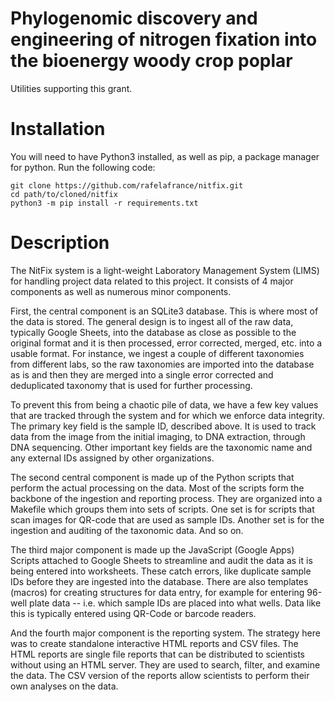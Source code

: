 # Phylogenomic discovery and engineering of nitrogen fixation into the bioenergy woody crop poplar

Utilities supporting this grant.

# Installation

You will need to have Python3 installed, as well as pip, a package manager for python. Run the following code:

```
git clone https://github.com/rafelafrance/nitfix.git
cd path/to/cloned/nitfix
python3 -m pip install -r requirements.txt
```

# Description

The NitFix system is a light-weight Laboratory Management System (LIMS) for handling project data related to this project. It consists of 4 major components as well as numerous minor components.

First, the central component is an SQLite3 database. This is where most of the data is stored. The general design is to ingest all of the raw data, typically Google Sheets, into the database as close as possible to the original format and it is then processed, error corrected, merged, etc. into a usable format. For instance, we ingest a couple of different taxonomies from different labs, so the raw taxonomies are imported into the database as is and then they are merged into a single error corrected and deduplicated taxonomy that is used for further processing.

To prevent this from being a chaotic pile of data, we have a few key values that are tracked through the system and for which we enforce data integrity. The primary key field is the sample ID, described above. It is used to track data from the image from the initial imaging, to DNA extraction, through DNA sequencing. Other important key fields are the taxonomic name and any external IDs assigned by other organizations.

The second central component is made up of the Python scripts that perform the actual processing on the data. Most of the scripts form the backbone of the ingestion and reporting process. They are organized into a Makefile which groups them into sets of scripts. One set is for scripts that scan images for QR-code that are used as sample IDs. Another set is for the ingestion and auditing of the taxonomic data. And so on.

The third major component is made up the JavaScript (Google Apps) Scripts attached to Google Sheets to streamline and audit the data as it is being entered into worksheets. These catch errors, like duplicate sample IDs before they are ingested into the database. There are also templates (macros) for creating structures for data entry, for example for entering 96-well plate data -- i.e. which sample IDs are placed into what wells. Data like this is typically entered using QR-Code or barcode readers.

And the fourth major component is the reporting system. The strategy here was to create standalone interactive HTML reports and CSV files. The HTML reports are single file reports that can be distributed to scientists without using an HTML server. They are used to search, filter, and examine the data. The CSV version of the reports allow scientists to perform their own analyses on the data.